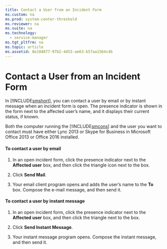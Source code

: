 ```yaml
---
title: Contact a User from an Incident Form
ms.custom: na
ms.prod: system-center-threshold
ms.reviewer: na
ms.suite: na
ms.technology: 
  - service-manager
ms.tgt_pltfrm: na
ms.topic: article
ms.assetid: 8e104877-97b2-4453-ae63-b57aa1564c4b
---
```

# Contact a User from an Incident Form
In [!INCLUDE[smshort](../../includes/smshort_md.md)], you can contact a user by email or by instant message when an incident form is open. The presence indicator is shown in the form next to the affected user’s name, and it displays their current status, if known.

Both the computer  running the [!INCLUDE[smcons](../../includes/smcons_md.md)] and the user you want to contact must have either  Lync 2013 or Skype for Business in Microsoft Office 2013 or Office 2016 installed.

#### To contact a user by email

1.  In an open incident form, click the presence indicator next to the **Affected user** box, and then click the triangle icon next to the box.

2.  Click **Send Mail**.

3.  Your email client program opens and adds the user’s name to the **To** box. Compose the e\-mail message, and then send it.

#### To contact a user by instant message

1.  In an open incident form, click the presence indicator next to the **Affected user** box, and then click the triangle next to the box.

2.  Click **Send Instant Message**.

3.  Your instant message program opens. Compose the instant message, and then send it.


